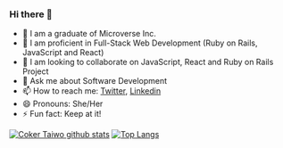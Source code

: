 ### Hi there 👋

- 🔭 I am a graduate of Microverse Inc.
- 🌱 I am proficient in Full-Stack Web Development (Ruby on Rails, JavaScript and React)
- 👯 I am looking to collaborate on JavaScript, React and Ruby on Rails Project
- 💬 Ask me about Software Development
- 📫 How to reach me: [Twitter](https://twitter.com/SelloCoker), [Linkedin](https://www.linkedin.com/in/taiwo-coker)
- 😄 Pronouns: She/Her
- ⚡ Fun fact: Keep at it!


[![Coker Taiwo github stats](https://github-readme-stats.vercel.app/api?username=taiwocoker&show_icons=true&theme=radical)](https://github.com/taiwocoker/github-readme-stats)  [![Top Langs](https://github-readme-stats.vercel.app/api/top-langs/?username=taiwocoker&show_icons=true&theme=radical&layout=compact)](https://github.com/taiwocoker/github-readme-stats)
